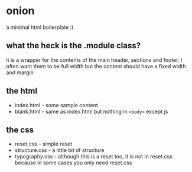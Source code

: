 # onion

a minimal html boilerplate :)

## what the heck is the .module class?

it is a wrapper for the contents of the main header, sections and footer. I often want them to be full width but the content should have a fixed width and margin

## the html

* index.html - some sample content
* blank.html - same as index.html but nothing in `<body>` except js

## the css

* reset.css - simple reset
* structure.css - a little bit of structure
* typography.css - although this is a reset too, it is not in reset.css because in some cases you only need reset.css